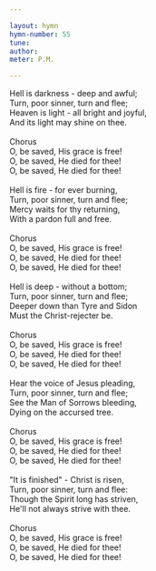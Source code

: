 ```yaml
---

layout: hymn
hymn-number: 55
tune: 
author: 
meter: P.M.

---
```

Hell is darkness - deep and awful;<br>Turn, poor sinner, turn and flee;<br>Heaven is light - all bright and joyful,<br>And its light may shine on thee.<br><br>Chorus<br>O, be saved, His grace is free!<br>O, be saved, He died for thee!<br>O, be saved, He died for thee!<br><br>Hell is fire - for ever burning,<br>Turn, poor sinner, turn and flee;<br>Mercy waits for thy returning,<br>With a pardon full and free.<br><br>Chorus<br>O, be saved, His grace is free!<br>O, be saved, He died for thee!<br>O, be saved, He died for thee!<br><br>Hell is deep - without a bottom;<br>Turn, poor sinner, turn and flee;<br>Deeper down than Tyre and Sidon<br>Must the Christ-rejecter be.<br><br>Chorus<br>O, be saved, His grace is free!<br>O, be saved, He died for thee!<br>O, be saved, He died for thee!<br><br>Hear the voice of Jesus pleading,<br>Turn, poor sinner, turn and flee;<br>See the Man of Sorrows bleeding,<br>Dying on the accursed tree.<br><br>Chorus<br>O, be saved, His grace is free!<br>O, be saved, He died for thee!<br>O, be saved, He died for thee!<br><br>"It is finished" - Christ is risen,<br>Turn, poor sinner, turn and flee:<br>Though the Spirit long has striven,<br>He'll not always strive with thee.<br><br>Chorus<br>O, be saved, His grace is free!<br>O, be saved, He died for thee!<br>O, be saved, He died for thee!<br><br><br>
